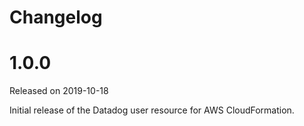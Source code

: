 # Changelog

# 1.0.0

Released on 2019-10-18

Initial release of the Datadog user resource for AWS CloudFormation.

